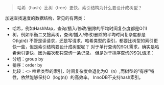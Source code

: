 > 哈希（hash）比树（tree）更快，索引结构为什么要设计成树型？

加速查找速度的数据结构，常见的有两类：
- 哈希，例如HashMap，查询/插入/修改/删除的平均时间复杂度都是O(1)
- 树，例如平衡二叉搜索树，查询/插入/修改/删除的平均时间复杂度都是O(lg(n))
不管是读请求，还是写请求，哈希类型的索引，都要比树型的索引更快一些，但是索引结构要设计成树型呢？
对于单行查询的SQL需求，确实是哈希索引更快，因为每次都只查询一条记录。
但是对于排序查询的SQL请求：
- 分组：group by
- 排序：order by
- 比较：<>
哈希类型的索引，时间复杂度会退化为O（n）,而树型的“有序”特性，依然能够保持O（log(n)）的高效率。
InnoDB不支持hash索引。
